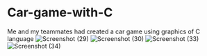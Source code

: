 # Car-game-with-C
Me and my teammates had created a car game using graphics of C language 
![Screenshot (29)](https://user-images.githubusercontent.com/48326144/120262607-af41de80-c2b9-11eb-8038-07c5ed728494.png)
![Screenshot (30)](https://user-images.githubusercontent.com/48326144/120262584-a51fe000-c2b9-11eb-800f-2265c9ade929.png)
![Screenshot (33)](https://user-images.githubusercontent.com/48326144/120262602-ae10b180-c2b9-11eb-8bff-688f2cf95bff.png)
![Screenshot (34)](https://user-images.githubusercontent.com/48326144/120262604-aea94800-c2b9-11eb-9297-35649404b2e5.png)

